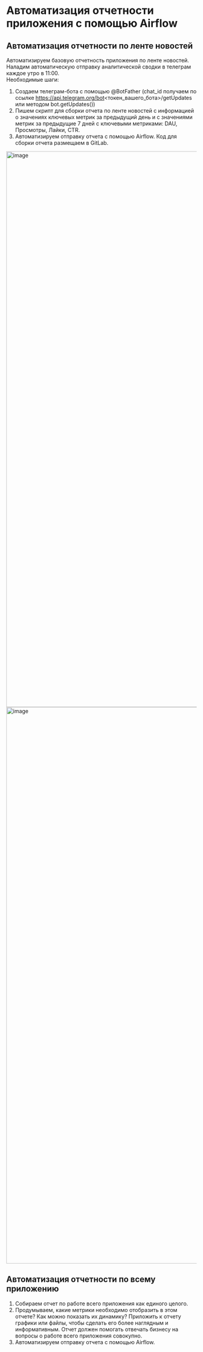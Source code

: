 # Автоматизация отчетности приложения с помощью Airflow

## Автоматизация отчетности по ленте новостей
Автоматизируем базовую отчетность приложения по ленте новостей. Наладим автоматическую отправку аналитической сводки в телеграм каждое утро в 11:00.    
Необходимые шаги:   
1. Создаем телеграм-бота с помощью @BotFather  (chat_id получаем по ссылке https://api.telegram.org/bot<токен_вашего_бота>/getUpdates или методом bot.getUpdates())
2. Пишем скрипт для сборки отчета по ленте новостей с информацией о значениях ключевых метрик за предыдущий день и с значениями метрик за предыдущие 7 дней с ключевыми метриками: 
DAU, Просмотры, Лайки, CTR.
3. Автоматизируем отправку отчета с помощью Airflow. Код для сборки отчета размещаем в GitLab.
<img width="1468" alt="image" src="https://github.com/yurina5t/ETL_auto_report/assets/93882842/a9bf1ede-1d08-4757-a1ca-b9d1f72cf067"> 
<img width="1470" alt="image" src="https://github.com/yurina5t/ETL_auto_report/assets/93882842/b68cd04e-a7c5-463f-8554-4b40b900f0c8">


## Автоматизация отчетности по всему приложению
1. Собираем отчет по работе всего приложения как единого целого. 
2. Продумываем, какие метрики необходимо отобразить в этом отчете? Как можно показать их динамику? Приложить к отчету графики или файлы, чтобы сделать его более наглядным и информативным. 
Отчет должен помогать отвечать бизнесу на вопросы о работе всего приложения совокупно. 
3. Автоматизируем отправку отчета с помощью Airflow.
